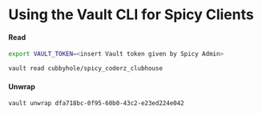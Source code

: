 # Using the Vault CLI for Spicy Clients

#### Read

```bash
export VAULT_TOKEN=<insert Vault token given by Spicy Admin>

vault read cubbyhole/spicy_coderz_clubhouse
```

#### Unwrap

```bash
vault unwrap dfa718bc-0f95-60b0-43c2-e23ed224e042
```

